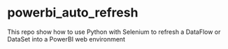 # powerbi_auto_refresh
This repo show how to use Python with Selenium to refresh a DataFlow or DataSet into a PowerBI web environment
